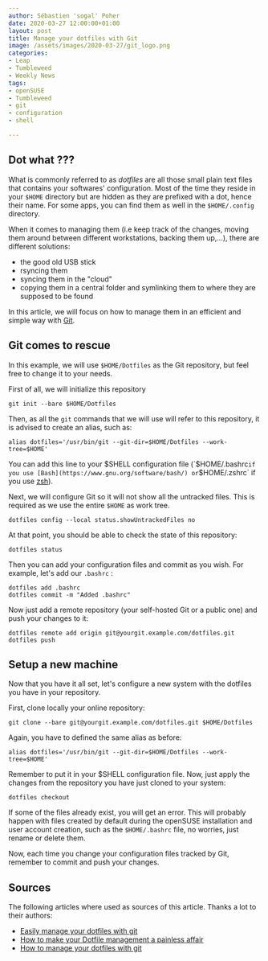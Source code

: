 ```yaml
---
author: Sébastien 'sogal' Poher
date: 2020-03-27 12:00:00+01:00
layout: post
title: Manage your dotfiles with Git
image: /assets/images/2020-03-27/git_logo.png
categories:
- Leap
- Tumbleweed
- Weekly News
tags:
- openSUSE
- Tumbleweed
- git 
- configuration
- shell

---
```


## Dot what ???

What is commonly referred to as *dotfiles* are all those small plain text files that contains your softwares' configuration. Most of the time they reside in your `$HOME` directory but are hidden as they are prefixed with a dot, hence their name. For some apps, you can find them as well in the `$HOME/.config` directory.

When it comes to managing them (i.e keep track of the changes, moving them around between different workstations, backing them up,...), there are different solutions:

* the good old USB stick
* rsyncing them
* syncing them in the "cloud"
* copying them in a central folder and symlinking them to where they are supposed to be found

In this article, we will focus on how to manage them in an efficient and simple way with [Git](https://git-scm.com/).

## Git comes to rescue

In this example, we will use `$HOME/Dotfiles` as the Git repository, but feel free to change it to your needs.

First of all, we will initialize this repository

    git init --bare $HOME/Dotfiles

Then, as all the `git` commands that we will use will refer to this repository, it is advised to create an alias, such as:

    alias dotfiles='/usr/bin/git --git-dir=$HOME/Dotfiles --work-tree=$HOME'

You can add this line to your $SHELL configuration file (`$HOME/.bashrc` if you use [Bash](https://www.gnu.org/software/bash/) or `$HOME/.zshrc` if you use [zsh](https://www.zsh.org/)).

Next, we will configure Git so it will not show all the untracked files. This is required as we use the entire `$HOME` as work tree.

    dotfiles config --local status.showUntrackedFiles no

At that point, you should be able to check the state of this repository:

    dotfiles status

Then you can add your configuration files and commit as you wish. For example, let's add our `.bashrc` :

    dotfiles add .bashrc
    dotfiles commit -m "Added .bashrc"

Now just add a remote repository (your self-hosted Git or a public one) and push your changes to it:

    dotfiles remote add origin git@yourgit.example.com/dotfiles.git
    dotfiles push

## Setup a new machine

Now that you have it all set, let's configure a new system with the dotfiles you have in your repository.

First, clone locally your online repository:

    git clone --bare git@yourgit.example.com/dotfiles.git $HOME/Dotfiles

Again, you have to defined the same alias as before:

    alias dotfiles='/usr/bin/git --git-dir=$HOME/Dotfiles --work-tree=$HOME'

Remember to put it in your $SHELL configuration file.
Now, just apply the changes from the repository you have just cloned to your system:

    dotfiles checkout

If some of the files already exist, you will get an error. This will probably happen with files created by default during the openSUSE installation and user account creation, such as the `$HOME/.bashrc` file, no worries, just rename or delete them.

Now, each time you change your configuration files tracked by Git, remember to commit and push your changes.

## Sources

The following articles where used as sources of this article. Thanks a lot to their authors:
* [Easily manage your dotfiles with git](https://lord.re/en/posts/62-dotfiles-home-git/)
* [How to make your Dotfile management a painless affair](https://www.freecodecamp.org/news/dive-into-dotfiles-part-2-6321b4a73608/)
* [How to manage your dotfiles with git](https://medium.com/toutsbrasil/how-to-manage-your-dotfiles-with-git-f7aeed8adf8b)

